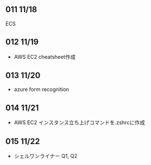 ## 011 11/18
ECS

## 012 11/19
* AWS EC2 cheatsheet作成

## 013 11/20
* azure form recognition

## 014 11/21
* AWS EC2 インスタンス立ち上げコマンドを.zshrcに作成

## 015 11/22
* シェルワンライナー Q1, Q2
